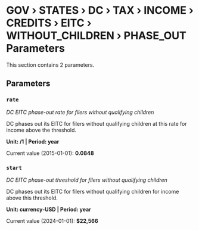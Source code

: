 # GOV › STATES › DC › TAX › INCOME › CREDITS › EITC › WITHOUT_CHILDREN › PHASE_OUT Parameters

This section contains 2 parameters.

## Parameters

### `rate`
*DC EITC phase-out rate for filers without qualifying children*

DC phases out its EITC for filers without qualifying children at this rate for income above the threshold.

**Unit: /1 | Period: year**

Current value (2015-01-01): **0.0848**


### `start`
*DC EITC phase-out threshold for filers without qualifying children*

DC phases out its EITC for filers without qualifying children for income above this threshold.

**Unit: currency-USD | Period: year**

Current value (2024-01-01): **$22,566**


